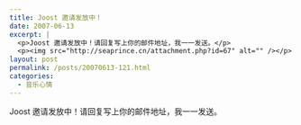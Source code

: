 ```yaml
---
title: Joost 邀请发放中！
date: 2007-06-13
excerpt: |
  <p>Joost 邀请发放中！请回复写上你的邮件地址，我一一发送。</p>
  <p><img src="http://seaprince.cn/attachment.php?id=67" alt="" /></p>
layout: post
permalink: /posts/20070613-121.html
categories:
  - 音乐心情
---
```

Joost 邀请发放中！请回复写上你的邮件地址，我一一发送。

&nbsp;